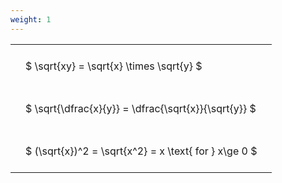 ```yaml
---
weight: 1
---
```


<style type="text/css">
#T_00ab2 th.col_heading {
  text-align: left;
  font-size: 1em;
}
#T_00ab2 td {
  text-align: left;
  font-size: 1em;
  padding: 1.5em;
}
</style>
<table id="T_00ab2">
  <thead>
  </thead>
  <tbody>
    <tr>
      <td id="T_00ab2_row0_col0" class="data row0 col0" >$ \sqrt{xy} = \sqrt{x} \times \sqrt{y} $</td>
    </tr>
    <tr>
      <td id="T_00ab2_row1_col0" class="data row1 col0" >$ \sqrt{\dfrac{x}{y}} = \dfrac{\sqrt{x}}{\sqrt{y}} $</td>
    </tr>
    <tr>
      <td id="T_00ab2_row2_col0" class="data row2 col0" >$ (\sqrt{x})^2 = \sqrt{x^2} = x \text{ for } x\ge 0 $</td>
    </tr>
  </tbody>
</table>
